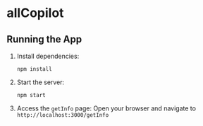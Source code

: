 # allCopilot

## Running the App

1. Install dependencies:
   ```
   npm install
   ```

2. Start the server:
   ```
   npm start
   ```

3. Access the `getInfo` page:
   Open your browser and navigate to `http://localhost:3000/getInfo`
